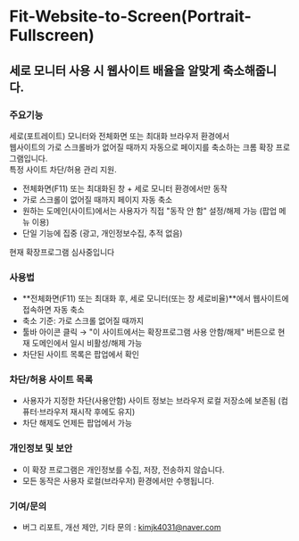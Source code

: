 # Fit-Website-to-Screen(Portrait-Fullscreen)
## 세로 모니터 사용 시 웹사이트 배율을 알맞게 축소해줍니다.

### 주요기능
세로(포트레이트) 모니터와 전체화면 또는 최대화 브라우저 환경에서  
웹사이트의 가로 스크롤바가 없어질 때까지 자동으로 페이지를 축소하는 크롬 확장 프로그램입니다.  
특정 사이트 차단/허용 관리 지원.  
  
- 전체화면(F11) 또는 최대화된 창 + 세로 모니터 환경에서만 동작
- 가로 스크롤이 없어질 때까지 페이지 자동 축소
- 원하는 도메인(사이트)에서는 사용자가 직접 "동작 안 함" 설정/해제 가능 (팝업 메뉴 이용)
- 단일 기능에 집중 (광고, 개인정보수집, 추적 없음)

현재 확장프로그램 심사중입니다  

### 사용법
- **전체화면(F11) 또는 최대화 후, 세로 모니터(또는 창 세로비율)**에서 웹사이트에 접속하면 자동 축소
- 축소 기준: 가로 스크롤 없어질 때까지
- 툴바 아이콘 클릭 → "이 사이트에서는 확장프로그램 사용 안함/해제" 버튼으로 현재 도메인에서 일시 비활성/해제 가능
- 차단된 사이트 목록은 팝업에서 확인

### 차단/허용 사이트 목록
- 사용자가 지정한 차단(사용안함) 사이트 정보는 브라우저 로컬 저장소에 보존됨 (컴퓨터·브라우저 재시작 후에도 유지)
- 차단 해제도 언제든 팝업에서 가능

### 개인정보 및 보안
- 이 확장 프로그램은 개인정보를 수집, 저장, 전송하지 않습니다.
- 모든 동작은 사용자 로컬(브라우저) 환경에서만 수행됩니다.

### 기여/문의
- 버그 리포트, 개선 제안, 기타 문의 : kimjk4031@naver.com
